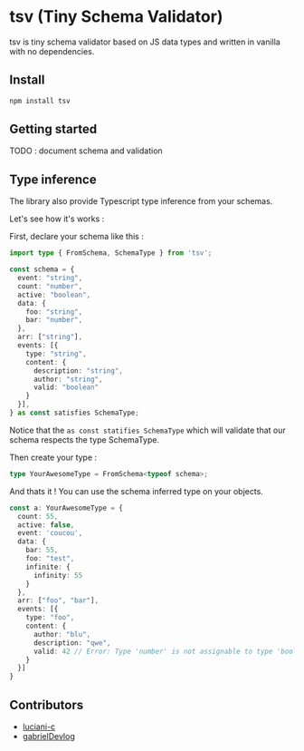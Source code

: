 # tsv (Tiny Schema Validator)

tsv is tiny schema validator based on JS data types and written in vanilla with no dependencies.

## Install

```sh
npm install tsv
```

## Getting started

TODO : document schema and validation

## Type inference

The library also provide Typescript type inference from your schemas.

Let's see how it's works :

First, declare your schema like this :

```ts
import type { FromSchema, SchemaType } from 'tsv';

const schema = {
  event: "string",
  count: "number",
  active: "boolean",
  data: {
    foo: "string",
    bar: "number",
  },
  arr: ["string"],
  events: [{
    type: "string",
    content: {
      description: "string",
      author: "string",
      valid: "boolean"
    }
  }],
} as const satisfies SchemaType;
```

Notice that the `as const statifies SchemaType` which will validate that our schema respects the type SchemaType.

Then create your type :

```ts
type YourAwesomeType = FromSchema<typeof schema>;
```

And thats it ! You can use the schema inferred type on your objects.

```ts
const a: YourAwesomeType = {
  count: 55,
  active: false,
  event: 'coucou',
  data: {
    bar: 55,
    foo: "test",
    infinite: {
      infinity: 55
    }
  },
  arr: ["foo", "bar"],
  events: [{
    type: "foo",
    content: {
      author: "blu",
      description: "qwe",
      valid: 42 // Error: Type 'number' is not assignable to type 'boolean'.
    }
  }]
}
```

## Contributors

- [luciani-c](https://github.com/luciani-c)
- [gabrielDevlog](https://github.com/gabrielDevlog)